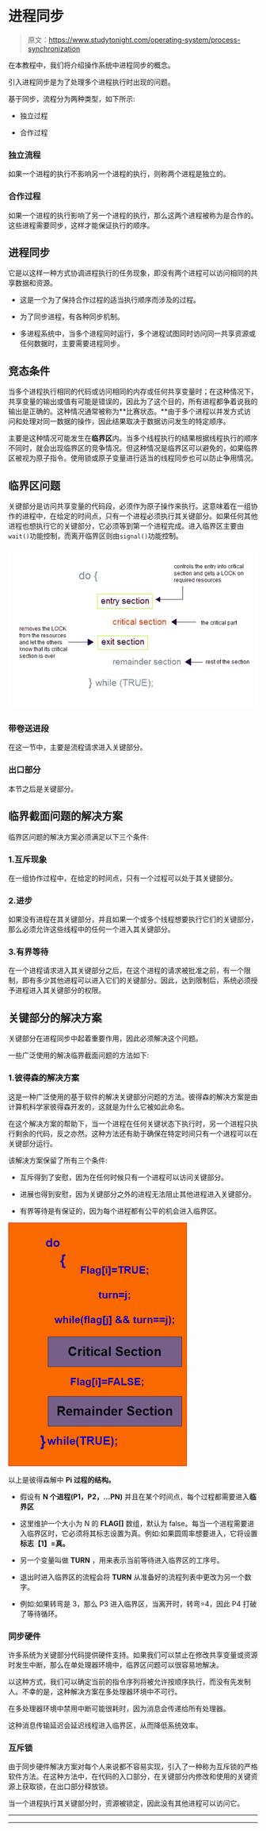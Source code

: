 # 进程同步

> 原文：<https://www.studytonight.com/operating-system/process-synchronization>

在本教程中，我们将介绍操作系统中进程同步的概念。

引入进程同步是为了处理多个进程执行时出现的问题。

基于同步，流程分为两种类型，如下所示:

*   独立过程

*   合作过程

### 独立流程

如果一个进程的执行不影响另一个进程的执行，则称两个进程是独立的。

### 合作过程

如果一个进程的执行影响了另一个进程的执行，那么这两个进程被称为是合作的。这些进程需要同步，这样才能保证执行的顺序。

## **进程同步**

它是以这样一种方式协调进程执行的任务现象，即没有两个进程可以访问相同的共享数据和资源。

*   这是一个为了保持合作过程的适当执行顺序而涉及的过程。

*   为了同步进程，有各种同步机制。

*   多进程系统中，当多个进程同时运行，多个进程试图同时访问同一共享资源或任何数据时，主要需要进程同步。

## 竞态条件

当多个进程执行相同的代码或访问相同的内存或任何共享变量时；在这种情况下，共享变量的输出或值有可能是错误的，因此为了这个目的，所有进程都争着说我的输出是正确的。这种情况通常被称为**比赛状态。**由于多个进程以并发方式访问和处理对同一数据的操作，因此结果取决于数据访问发生的特定顺序。

主要是这种情况可能发生在**临界区**内。当多个线程执行的结果根据线程执行的顺序不同时，就会出现临界区的竞争情况。但这种情况是临界区可以避免的，如果临界区被视为原子指令。使用锁或原子变量进行适当的线程同步也可以防止争用情况。

## 临界区问题

关键部分是访问共享变量的代码段，必须作为原子操作来执行。这意味着在一组协作的进程中，在给定的时间点，只有一个进程必须执行其关键部分。如果任何其他进程也想执行它的关键部分，它必须等到第一个进程完成。进入临界区主要由`wait()`功能控制，而离开临界区则由`signal()`功能控制。

![Critical Section Problem](img/6a9b10890ef65a5638b4f4aa40076cb2.png)

### 带卷送进段

在这一节中，主要是流程请求进入关键部分。

### 出口部分

本节之后是关键部分。

## 临界截面问题的解决方案

临界区问题的解决方案必须满足以下三个条件:

### 1.互斥现象

在一组协作过程中，在给定的时间点，只有一个过程可以处于其关键部分。

### 2.进步

如果没有进程在其关键部分，并且如果一个或多个线程想要执行它们的关键部分，那么必须允许这些线程中的任何一个进入其关键部分。

### 3.有界等待

在一个进程请求进入其关键部分之后，在这个进程的请求被批准之前，有一个限制，即有多少其他进程可以进入它们的关键部分。因此，达到限制后，系统必须授予进程进入其关键部分的权限。

## 关键部分的解决方案

关键部分在进程同步中起着重要作用，因此必须解决这个问题。

一些广泛使用的解决临界截面问题的方法如下:

### 1.彼得森的解决方案

这是一种广泛使用的基于软件的解决关键部分问题的方法。彼得森的解决方案是由计算机科学家彼得森开发的，这就是为什么它被如此命名。

在这个解决方案的帮助下，当一个进程在任何关键状态下执行时，另一个进程只执行剩余的代码，反之亦然。这种方法还有助于确保在特定时间只有一个进程可以在关键部分运行。

该解决方案保留了所有三个条件:

*   互斥得到了安慰，因为在任何时候只有一个进程可以访问关键部分。

*   进展也得到安慰，因为关键部分之外的进程无法阻止其他进程进入关键部分。

*   有界等待是有保证的，因为每个进程都有公平的机会进入临界区。

![process synchronisation](img/914fd5e2c85d45504a03599fc8816297.png)

以上是彼得森解中 **Pi 过程的结构。**

*   假设有 **N 个进程(P1，P2，...PN)** 并且在某个时间点，每个过程都需要进入**临界区**

*   这里维护一个大小为 N 的 **FLAG[]** 数组，默认为 false。每当一个进程需要进入临界区时，它必须将其标志设置为真。例如:如果圆周率想要进入，它将设置**标志【1】=真。**

*   另一个变量叫做 **TURN** ，用来表示当前等待进入临界区的工序号。

*   退出时进入临界区的流程会将 **TURN** 从准备好的流程列表中更改为另一个数字。

*   例如:如果转弯是 3，那么 P3 进入临界区，当离开时，转弯=4，因此 P4 打破了等待循环。

### 同步硬件

许多系统为关键部分代码提供硬件支持。如果我们可以禁止在修改共享变量或资源时发生中断，那么在单处理器环境中，临界区问题可以很容易地解决。

以这种方式，我们可以确定当前的指令序列将被允许按顺序执行，而没有先发制人。不幸的是，这种解决方案在多处理器环境中不可行。

在多处理器环境中禁用中断可能很耗时，因为消息会传递给所有处理器。

这种消息传输延迟会延迟线程进入临界区，从而降低系统效率。

### 互斥锁

由于同步硬件解决方案对每个人来说都不容易实现，引入了一种称为互斥锁的严格软件方法。在这种方法中，在代码的入口部分，在关键部分内修改和使用的关键资源上获取锁，在出口部分释放锁。

当一个进程执行其关键部分时，资源被锁定，因此没有其他进程可以访问它。

* * *

* * *